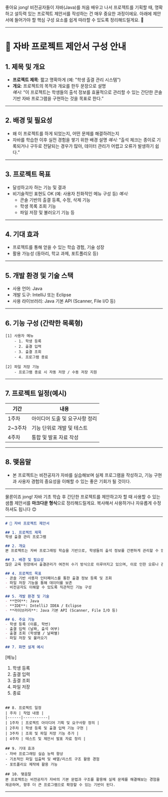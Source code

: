 좋아요 jong! 비전공자들이 자바(Java)를 처음 배우고 나서 프로젝트를 기획할 때, 명확하고 설득력 있는 프로젝트 제안서를 작성하는 건 매우 중요한 과정이에요. 아래에 제안서에 들어가야 할 핵심 구성 요소를 쉽게 따라할 수 있도록 정리해드릴게요. 📝

---

# 📌 자바 프로젝트 제안서 구성 안내

## 1. **제목 및 개요**
- **프로젝트 제목**: 짧고 명확하게 (예: "학생 출결 관리 시스템")
- **개요**: 프로젝트의 목적과 개요를 한두 문장으로 설명  
  *예시:* “이 프로젝트는 학생들의 출석 정보를 효율적으로 관리할 수 있는 간단한 콘솔 기반 자바 프로그램을 구현하는 것을 목표로 한다.”

---

## 2. **배경 및 필요성**
- 왜 이 프로젝트를 하게 되었는지, 어떤 문제를 해결하려는지
- 자바를 학습한 이후 실전 경험을 쌓기 위한 배경 설명
  *예시:* “출석 체크는 종이로 기록되거나 구두로 전달되는 경우가 많아, 데이터 관리가 어렵고 오류가 발생하기 쉽다.”

---

## 3. **프로젝트 목표**
- 달성하고자 하는 기능 및 결과
- 비기술적인 표현도 OK (예: 사용자 친화적인 메뉴 구성 등)
  *예시:*  
  - 콘솔 기반의 출결 등록, 수정, 삭제 기능  
  - 학생 목록 조회 기능  
  - 파일 저장 및 불러오기 기능 등

---

## 4. **기대 효과**
- 프로젝트를 통해 얻을 수 있는 학습 경험, 기술 성장
- 활용 가능성 (동아리, 학교 과제, 포트폴리오 등)

---

## 5. **개발 환경 및 기술 스택**
- 사용 언어: Java
- 개발 도구: IntelliJ 또는 Eclipse  
- 사용 라이브러리: Java 기본 API (Scanner, File I/O 등)

---

## 6. **기능 구성 (간략한 목록형)**
```text
[1] 사용자 메뉴
    - 1. 학생 등록
    - 2. 출결 입력
    - 3. 출결 조회
    - 4. 프로그램 종료

[2] 파일 저장 기능
    - 프로그램 종료 시 자동 저장 / 수동 저장 지원
```

---

## 7. **프로젝트 일정(예시)**  
| 기간 | 내용 |
|------|------|
| 1주차 | 아이디어 도출 및 요구사항 정리 |
| 2~3주차 | 기능 단위로 개발 및 테스트 |
| 4주차 | 통합 및 발표 자료 작성 |

---

## 8. **맺음말**
- 본 프로젝트는 비전공자가 자바를 실습해보며 실제 프로그램을 작성하고, 기능 구현과 사용자 경험의 중요성을 이해할 수 있는 좋은 기회가 될 것이다.

---

물론이죠 jong! 자바 기초 학습 후 간단한 프로젝트를 제안하고자 할 때 사용할 수 있는 샘플 제안서를 **마크다운 형식**으로 정리해드릴게요. 복사해서 사용하거나 자유롭게 수정하셔도 됩니다 😊

---

```markdown
# 📘 자바 프로젝트 제안서

## 1. 프로젝트 제목
학생 출결 관리 프로그램

## 2. 개요
본 프로젝트는 자바 프로그래밍 학습을 기반으로, 학생들의 출석 정보를 간편하게 관리할 수 있는 콘솔 기반 프로그램을 구현하는 것을 목적으로 한다.

## 3. 배경 및 필요성
많은 교육 현장에서 출결관리가 여전히 수기 방식으로 이루어지고 있으며, 이로 인한 오류나 관리의 비효율성이 존재한다. 자바 언어를 활용하여 간단한 시스템을 구현함으로써 실무 감각을 익히고 문제 해결 능력을 향상시키고자 한다.

## 4. 프로젝트 목표
- 콘솔 기반 사용자 인터페이스를 통한 출결 정보 등록 및 조회
- 파일 저장 기능을 통해 데이터를 보존
- 비전공자도 이해할 수 있도록 직관적인 기능 구성

## 5. 개발 환경 및 기술
- **언어**: Java
- **IDE**: IntelliJ IDEA / Eclipse
- **라이브러리**: Java 기본 API (Scanner, File I/O 등)

## 6. 주요 기능
- 학생 등록 (이름, 학번)
- 출결 입력 (날짜, 출석 여부)
- 출결 조회 (학생별 / 날짜별)
- 파일 저장 및 불러오기

## 7. 화면 설계 예시
```
[메뉴]
1. 학생 등록
2. 출결 입력
3. 출결 조회
4. 파일 저장
5. 종료
```

## 8. 프로젝트 일정
| 주차 | 작업 내용 |
|------|-----------|
| 1주차 | 프로젝트 아이디어 기획 및 요구사항 정의 |
| 2주차 | 학생 등록 및 출결 입력 기능 구현 |
| 3주차 | 조회 및 파일 저장 기능 추가 |
| 4주차 | 테스트 및 제안서 발표 자료 정리 |

## 9. 기대 효과
- 자바 프로그래밍 실습 능력 향상
- 기초적인 파일 입출력 및 배열/리스트 구조 활용 경험
- 포트폴리오 제작에 활용 가능

## 10. 맺음말
본 프로젝트는 비전공자가 자바의 기본 문법과 구조를 활용해 실제 문제를 해결해보는 경험을 제공하며, 향후 더 큰 프로그램으로 확장할 수 있는 기반이 된다.

```
---  





